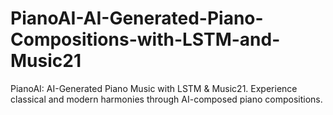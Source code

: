 # PianoAI-AI-Generated-Piano-Compositions-with-LSTM-and-Music21
PianoAI: AI-Generated Piano Music with LSTM &amp; Music21. Experience classical and modern harmonies through AI-composed piano compositions.
